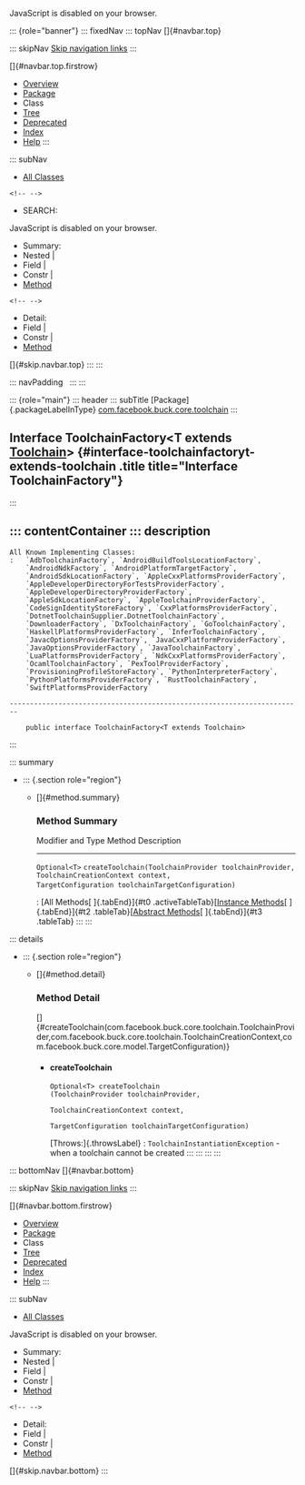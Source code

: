 <div>

JavaScript is disabled on your browser.

</div>

::: {role="banner"}
::: fixedNav
::: topNav
[]{#navbar.top}

::: skipNav
[Skip navigation links](#skip.navbar.top "Skip navigation links")
:::

[]{#navbar.top.firstrow}

-   [Overview](../../../../../index.html)
-   [Package](package-summary.html)
-   Class
-   [Tree](package-tree.html)
-   [Deprecated](../../../../../deprecated-list.html)
-   [Index](../../../../../index-all.html)
-   [Help](../../../../../help-doc.html)
:::

::: subNav
-   [All Classes](../../../../../allclasses.html)

```{=html}
<!-- -->
```
-   SEARCH:

<div>

<div>

JavaScript is disabled on your browser.

</div>

</div>

<div>

-   Summary: 
-   Nested \| 
-   Field \| 
-   Constr \| 
-   [Method](#method.summary)

```{=html}
<!-- -->
```
-   Detail: 
-   Field \| 
-   Constr \| 
-   [Method](#method.detail)

</div>

[]{#skip.navbar.top}
:::
:::

::: navPadding
 
:::
:::

::: {role="main"}
::: header
::: subTitle
[Package]{.packageLabelInType} [com.facebook.buck.core.toolchain](package-summary.html)
:::

## Interface ToolchainFactory\<T extends [Toolchain](Toolchain.html "interface in com.facebook.buck.core.toolchain")\> {#interface-toolchainfactoryt-extends-toolchain .title title="Interface ToolchainFactory"}
:::

::: contentContainer
::: description
-   

    All Known Implementing Classes:
    :   `AdbToolchainFactory`, `AndroidBuildToolsLocationFactory`,
        `AndroidNdkFactory`, `AndroidPlatformTargetFactory`,
        `AndroidSdkLocationFactory`, `AppleCxxPlatformsProviderFactory`,
        `AppleDeveloperDirectoryForTestsProviderFactory`,
        `AppleDeveloperDirectoryProviderFactory`,
        `AppleSdkLocationFactory`, `AppleToolchainProviderFactory`,
        `CodeSignIdentityStoreFactory`, `CxxPlatformsProviderFactory`,
        `DotnetToolchainSupplier.DotnetToolchainFactory`,
        `DownloaderFactory`, `DxToolchainFactory`, `GoToolchainFactory`,
        `HaskellPlatformsProviderFactory`, `InferToolchainFactory`,
        `JavacOptionsProviderFactory`, `JavaCxxPlatformProviderFactory`,
        `JavaOptionsProviderFactory`, `JavaToolchainFactory`,
        `LuaPlatformsProviderFactory`, `NdkCxxPlatformsProviderFactory`,
        `OcamlToolchainFactory`, `PexToolProviderFactory`,
        `ProvisioningProfileStoreFactory`, `PythonInterpreterFactory`,
        `PythonPlatformsProviderFactory`, `RustToolchainFactory`,
        `SwiftPlatformsProviderFactory`

    ------------------------------------------------------------------------

        public interface ToolchainFactory<T extends Toolchain>
:::

::: summary
-   ::: {.section role="region"}
    -   []{#method.summary}

        ### Method Summary

          Modifier and Type   Method                                                                                                                                                                     Description
          ------------------- -------------------------------------------------------------------------------------------------------------------------------------------------------------------------- -------------
          `Optional<T>`       `createToolchain​(ToolchainProvider toolchainProvider,                ToolchainCreationContext context,                TargetConfiguration toolchainTargetConfiguration)`    

          : [All Methods[ ]{.tabEnd}]{#t0 .activeTableTab}[[Instance
          Methods](javascript:show(2);)[ ]{.tabEnd}]{#t2
          .tableTab}[[Abstract
          Methods](javascript:show(4);)[ ]{.tabEnd}]{#t3 .tableTab}
    :::
:::

::: details
-   ::: {.section role="region"}
    -   []{#method.detail}

        ### Method Detail

        []{#createToolchain(com.facebook.buck.core.toolchain.ToolchainProvider,com.facebook.buck.core.toolchain.ToolchainCreationContext,com.facebook.buck.core.model.TargetConfiguration)}

        -   #### createToolchain

            ``` methodSignature
            Optional<T> createToolchain​(ToolchainProvider toolchainProvider,
                                        ToolchainCreationContext context,
                                        TargetConfiguration toolchainTargetConfiguration)
            ```

            [Throws:]{.throwsLabel}
            :   `ToolchainInstantiationException` - when a toolchain
                cannot be created
    :::
:::
:::
:::

::: bottomNav
[]{#navbar.bottom}

::: skipNav
[Skip navigation links](#skip.navbar.bottom "Skip navigation links")
:::

[]{#navbar.bottom.firstrow}

-   [Overview](../../../../../index.html)
-   [Package](package-summary.html)
-   Class
-   [Tree](package-tree.html)
-   [Deprecated](../../../../../deprecated-list.html)
-   [Index](../../../../../index-all.html)
-   [Help](../../../../../help-doc.html)
:::

::: subNav
-   [All Classes](../../../../../allclasses.html)

<div>

<div>

JavaScript is disabled on your browser.

</div>

</div>

<div>

-   Summary: 
-   Nested \| 
-   Field \| 
-   Constr \| 
-   [Method](#method.summary)

```{=html}
<!-- -->
```
-   Detail: 
-   Field \| 
-   Constr \| 
-   [Method](#method.detail)

</div>

[]{#skip.navbar.bottom}
:::
